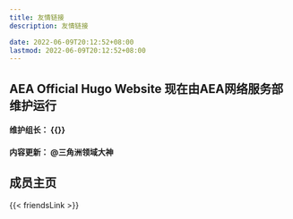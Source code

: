 ```yaml
---
title: 友情链接
description: 友情链接

date: 2022-06-09T20:12:52+08:00
lastmod: 2022-06-09T20:12:52+08:00
---
```


## AEA Official Hugo Website 现在由AEA网络服务部维护运行

#### 维护组长： {{<externalLinkCard title="JimHan" link="https://www.zerolite.cn" cover="https://lain.bgm.tv/pic/user/c/000/57/91/579104.jpg">}}
#### 内容更新： @三角洲领域大神


## 成员主页

{{< friendsLink >}}
